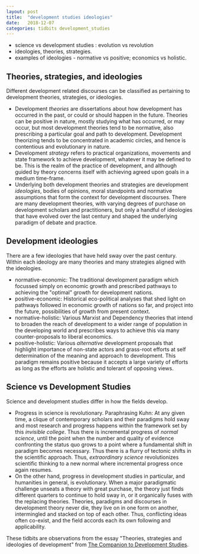 ```yaml
---
layout: post
title:  "development studies ideologies"
date:   2018-12-07
categories: tidbits development_studies
---
```


- science vs development studies : evolution vs revolution
- ideologies, theories, strategies.
- examples of ideologies - normative vs positive; economics vs holistic.

## Theories, strategies, and ideologies

Different development related discourses can be classified as pertaining to development theories, strategies, or ideologies. 

- Development _theories_ are dissertations about how development has occurred in the past, or could or should happen in the future. Theories can be
  positive in nature, mostly studying what has occurred, or may occur, but most development theories tend to be normative, also prescribing a
  particular goal and path to development. Development theorizing tends to be concentrated in academic circles, and hence is contentious and
  evolutionary in nature.
- Development _strategy_ refers to practical organizations, movements and state framework to achieve development, whatever it may be defined to be. This
  is the realm of the practice of development, and although guided by theory concerns itself with achieving agreed upon goals in a medium time-frame.
- Underlying both development theories and strategies are development _ideologies_, bodies of opinions, moral standpoints and normative assumptions
  that form the context for development discourses. There are many development theories, with varying degrees of purchase on development scholars and
  practitioners, but only a handful of ideologies that have evolved over the last century and shaped the underlying paradigm of debate and practice.

## Development ideologies

There are a few ideologies that have held sway over the past century. Within each ideology are many theories and many strategies aligned with the
ideologies.

- normative-economic: The traditional development paradigm which focussed simply on economic growth and prescribed pathways to achieving the "optimal"
  growth for development nations.
- positive-economic: Historical eco-political analyses that shed light on pathways followed in economic growth of nations so far, and project into the
  future, possibilities of growth from present context.
- normative-holistic: Various Marxist and Dependency theories that intend to broaden the reach of development to a wider range of population in the
  developing world and prescribes ways to achieve this via many counter-proposals to liberal economics.
- positive-holistic: Various _alternative_ development proposals that highlight importance of non-state actors and grass-root efforts at self
  determination of the meaning and approach to development. This paradigm remains positive because it accepts a large variety of efforts as long as
  the efforts are holistic and tolerant of opposing views. 


## Science vs Development Studies

Science and development studies differ in how the fields develop.

- Progress in science is revolutionary. Paraphrasing Kuhn: At any given time, a clique of contemporary scholars and their paradigms hold sway and most
  research and progress happens within the framework set by this _invisible college_. Thus there is incremental progress of _normal science_, until
  the point when the number and quality of evidence confronting the status quo grows to a point where a fundamental shift in paradigm becomes
  necessary. Thus there is a flurry of tectonic shifts in the scientific approach. Thus, _extraordinary science_ revolutionizes scientific thinking to
  a new normal where incremental progress once again resumes.
- On the other hand, progress in development studies in particular, and humanities in general, is evolutionary. When a major paradigmatic challenge
  unseats a theory with great purchase, the theory just finds different quarters to continue to hold sway in, or it organically fuses with the
  replacing theories. Theories, paradigms and discourses in development theory never die, they live on in one form on another, intermingled and
  stacked on top of each other. Thus, conflicting ideas often co-exist, and the field accords each its own following and applicability.


These tidbits are observations from the essay "Theories, strategies and ideologies of development" from [The Companion to Development
Studies][development-textbook].


[development-textbook]: http://www.worldcat.org/title/companion-to-development-studies/oclc/85828973?page=citation
